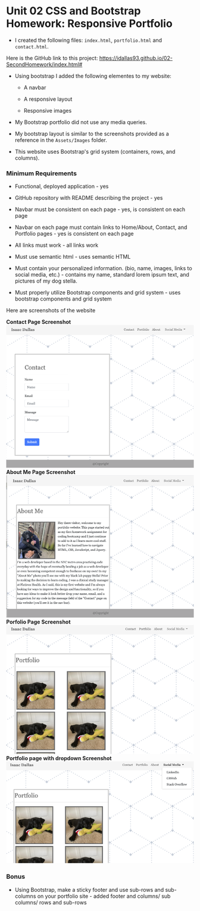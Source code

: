 # Unit 02 CSS and Bootstrap Homework: Responsive Portfolio

* I created the following files: `index.html`, `portfolio.html` and `contact.html`.

Here is the GitHub link to this project: https://idallas93.github.io/02-SecondHomework/index.html#

* Using bootstrap I added the following elementes to my website:

   * A navbar

   * A responsive layout

   * Responsive images

* My Bootstrap portfolio did not use any media queries.

* My bootstrap layout is similar to the screenshots  provided as a reference in the `Assets/Images` folder. 

* This website uses Bootstrap's grid system (containers, rows, and columns).

### Minimum Requirements

* Functional, deployed application - yes

* GitHub repository with README describing the project - yes

* Navbar must be consistent on each page - yes, is consistent on each page

* Navbar on each page must contain links to Home/About, Contact, and Portfolio pages - yes is consistent on each page

* All links must work - all links work

* Must use semantic html - uses semantic HTML

* Must contain your personalized information. (bio, name, images, links to social media, etc.) - contains my name, standard lorem ipsum text, and pictures of my dog stella.

* Must properly utilize Bootstrap components and grid system - uses bootstrap components and grid system

Here are screenshots of the website 

**Contact Page Screenshot**
![about me page](https://github.com/idallas93/02-SecondHomework/blob/master/Assets/Images/secondHomeworkContact.png?raw=true)
**About Me Page Screenshot**
![about me page](https://github.com/idallas93/02-SecondHomework/blob/master/Assets/Images/SecondHomeworkAboutMe.png?raw=true)
**Porfolio Page Screenshot**
![portfolio page](https://github.com/idallas93/02-SecondHomework/blob/master/Assets/Images/secondHomworkPortfolio.png?raw=true)
**Portfolio page with dropdown Screenshot**
![portfolio page with dropdown](https://github.com/idallas93/02-SecondHomework/blob/master/Assets/Images/secondHomeworkPortfolioSocialMedia.png?raw=true)


### Bonus

* Using Bootstrap, make a sticky footer and use sub-rows and sub-columns on your portfolio site - added footer and columns/ sub columns/ rows and sub-rows


